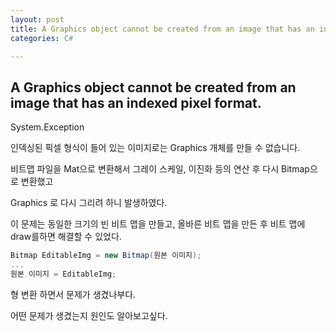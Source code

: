 ```yaml
---
layout: post
title: A Graphics object cannot be created from an image that has an indexed pixel format.
categories: C#

---
```


## A Graphics object cannot be created from an image that has an indexed pixel format.

System.Exception

인덱싱된 픽셀 형식이 들어 있는 이미지로는 Graphics 개체를 만들 수 없습니다.



비트맵 파일을 Mat으로 변환해서 그레이 스케일, 이진화 등의 연산 후 다시 Bitmap으로 변환했고

Graphics 로 다시 그리려 하니 발생하였다.

이 문제는 동일한 크기의 빈 비트 맵을 만들고, 올바른 비트 맵을 만든 후 비트 맵에 draw를하면 해결할 수 있었다.



```C#
Bitmap EditableImg = new Bitmap(원본 이미지);
...
원본 이미지 = EditableImg;
```



형 변환 하면서 문제가 생겼나부다.

어떤 문제가 생겼는지 원인도 알아보고싶다.